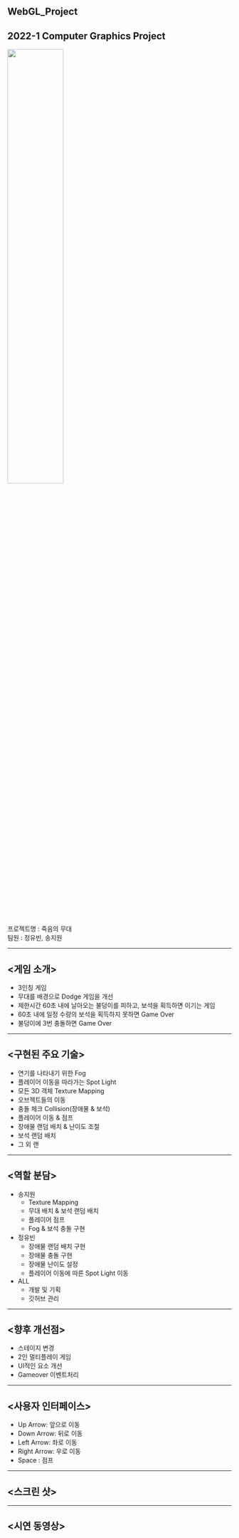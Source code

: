 ## WebGL_Project
## 2022-1 Computer Graphics Project  
<img src="https://user-images.githubusercontent.com/92451281/171985349-8732d85e-806d-44f0-a963-523ee7579c38.png" width ="50%" height="50%">

프로젝트명 : 죽음의 무대   
팀원 : 정유빈, 송지원   

---
## <게임 소개>
* 3인칭 게임
* 무대를 배경으로 Dodge 게임을 개선
* 제한시간 60초 내에 날아오는 불덩이를 피하고, 보석을 획득하면 이기는 게임
* 60초 내에 일정 수량의 보석을 획득하지 못하면 Game Over
* 불덩이에 3번 충돌하면 Game Over
---
## <구현된 주요 기술>
* 연기를 나타내기 위한 Fog
* 플레이어 이동을 따라가는 Spot Light
* 모든 3D 객체 Texture Mapping
* 오브젝트들의 이동
* 충돌 체크 Collision(장애물 & 보석)
* 플레이어 이동 & 점프
* 장애물 랜덤 배치 & 난이도 조절
* 보석 랜덤 배치
* 그 외 랜
---
## <역할 분담>
* 송지원
  * Texture Mapping
  * 무대 배치 & 보석 랜덤 배치
  * 플레이어 점프
  * Fog & 보석 충돌 구현
* 정유빈
  * 장애물 랜덤 배치 구현
  * 장애물 충돌 구현
  * 장애물 난이도 설정
  * 플레이어 이동에 따른 Spot Light 이동
* ALL
  * 개발 및 기획
  * 깃허브 관리
---
## <향후 개선점>
* 스테이지 변경
* 2인 멀티플레이 게임
* UI적인 요소 개선
* Gameover 이벤트처리
---
## <사용자 인터페이스>
* Up Arrow: 앞으로 이동
* Down Arrow: 뒤로 이동
* Left Arrow: 좌로 이동
* Right Arrow: 우로 이동
* Space : 점프
---
## <스크린 샷>

---
## <시연 동영상>

